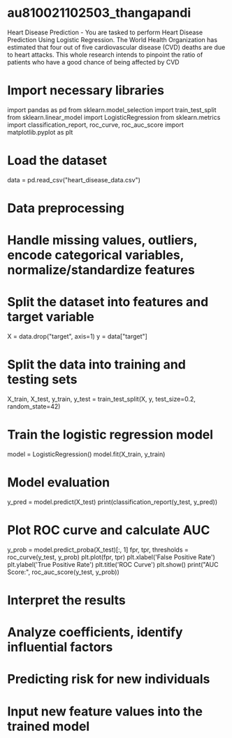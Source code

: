 # au810021102503_thangapandi
Heart Disease Prediction - You are tasked to perform Heart Disease Prediction Using Logistic Regression. The World Health Organization has estimated that four out of five cardiovascular disease (CVD) deaths are due to heart attacks. This whole research intends to pinpoint the ratio of patients who have a good chance of being affected by CVD 
# Import necessary libraries
import pandas as pd
from sklearn.model_selection import train_test_split
from sklearn.linear_model import LogisticRegression
from sklearn.metrics import classification_report, roc_curve, roc_auc_score
import matplotlib.pyplot as plt

# Load the dataset
data = pd.read_csv("heart_disease_data.csv")

# Data preprocessing
# Handle missing values, outliers, encode categorical variables, normalize/standardize features

# Split the dataset into features and target variable
X = data.drop("target", axis=1)
y = data["target"]

# Split the data into training and testing sets
X_train, X_test, y_train, y_test = train_test_split(X, y, test_size=0.2, random_state=42)

# Train the logistic regression model
model = LogisticRegression()
model.fit(X_train, y_train)

# Model evaluation
y_pred = model.predict(X_test)
print(classification_report(y_test, y_pred))

# Plot ROC curve and calculate AUC
y_prob = model.predict_proba(X_test)[:, 1]
fpr, tpr, thresholds = roc_curve(y_test, y_prob)
plt.plot(fpr, tpr)
plt.xlabel('False Positive Rate')
plt.ylabel('True Positive Rate')
plt.title('ROC Curve')
plt.show()
print("AUC Score:", roc_auc_score(y_test, y_prob))

# Interpret the results
# Analyze coefficients, identify influential factors

# Predicting risk for new individuals
# Input new feature values into the trained model
